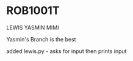 # ROB1001T
LEWIS
YASMIN
MIMI


Yasmin's Branch is the best

added lewis.py - asks for input then prints input
